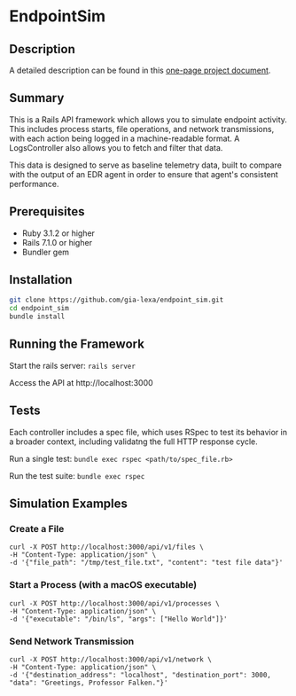 # EndpointSim

## Description
A detailed description can be found in this [one-page project document](https://docs.google.com/document/d/1rl_HBwIVZLIfOR3-tDTJrC_GLMa68sBgaU4Z0cLMaYo/edit?usp=sharing).  

## Summary
This is a Rails API framework which allows you to simulate endpoint activity. This includes process starts, file operations, and network transmissions, with each action being logged in a machine-readable format. A LogsController also allows you to fetch and filter that data.
 
This data is designed to serve as baseline telemetry data, built to compare with the output of an EDR agent in order to ensure that agent's consistent performance.

## Prerequisites
- Ruby 3.1.2 or higher
- Rails 7.1.0 or higher
- Bundler gem

## Installation
```bash
git clone https://github.com/gia-lexa/endpoint_sim.git
cd endpoint_sim
bundle install
```

## Running the Framework

Start the rails server:
`rails server`

Access the API at http://localhost:3000

## Tests

Each controller includes a spec file, which uses RSpec to test its behavior in a broader context, including validatng the full HTTP response cycle.

Run a single test:
`bundle exec rspec <path/to/spec_file.rb>`

Run the test suite:
`bundle exec rspec`

## Simulation Examples

### Create a File
```
curl -X POST http://localhost:3000/api/v1/files \
-H "Content-Type: application/json" \
-d '{"file_path": "/tmp/test_file.txt", "content": "test file data"}'
```

### Start a Process (with a macOS executable)
```
curl -X POST http://localhost:3000/api/v1/processes \
-H "Content-Type: application/json" \
-d '{"executable": "/bin/ls", "args": ["Hello World"]}'
```
             
### Send Network Transmission
```
curl -X POST http://localhost:3000/api/v1/network \
-H "Content-Type: application/json" \
-d '{"destination_address": "localhost", "destination_port": 3000, "data": "Greetings, Professor Falken."}'
```
